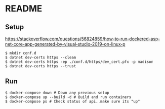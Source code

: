 # README 


## Setup

https://stackoverflow.com/questions/56824859/how-to-run-dockered-asp-net-core-app-generated-by-visual-studio-2019-on-linux-p
```
$ mkdir conf.d
$ dotnet dev-certs https --clean
$ dotnet dev-certs https -ep ./conf.d/https/dev_cert.pfx -p madison
$ dotnet dev-certs https --trust
```
## Run

```
$ docker-compose down # Down any previous setup
$ docker-compose up --build -d # Build and run containers
$ docker-compose ps # Check status of api..make sure its "up"

```